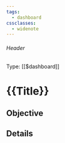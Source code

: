 ```yaml
---
tags:
  - dashboard
cssclasses:
  - widenote
---
```

###### Header
Type: [[$dashboard]]
# {{Title}}

## Objective



## Details
